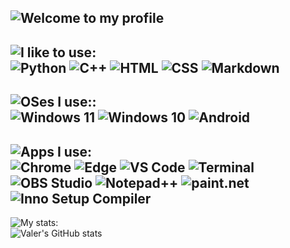 ![Welcome to my profile](https://readme-typing-svg.demolab.com?font=Quicksand&weight=700&size=35&duration=1&pause=1000&color=2E9728&vCenter=true&random=false&width=450&lines=Welcome+to+my+profile!)
---
![I like to use:](https://readme-typing-svg.demolab.com?font=Fira+Code&weight=500&size=20&duration=1&pause=1000&color=6b9728&vCenter=true&random=false&width=450&lines=💻++I+like+to+use:)
<br>
![Python](https://img.shields.io/badge/Python-3776AB?style=for-the-badge&logo=python&logoColor=white) 
![C++](https://img.shields.io/badge/C++-7828d4?style=for-the-badge&logo=cplusplus&logoColor=white) 
![HTML](https://img.shields.io/badge/HTML-239120?style=for-the-badge&logo=html5&logoColor=white) 
![CSS](https://img.shields.io/badge/CSS-f24a24?style=for-the-badge&logo=css3&logoColor=white) 
![Markdown](https://img.shields.io/badge/Markdown-212121?style=for-the-badge&logo=markdown&logoColor=white)
---
![OSes I use::](https://readme-typing-svg.demolab.com?font=Fira+Code&weight=500&size=20&duration=1&pause=1000&color=6b9728&vCenter=true&random=false&width=455&lines=💿++OSes+I+use:)
<br>
![Windows 11](https://img.shields.io/badge/11%20Pro-252626?&logo=windows11&style=for-the-badge&logoColor=white&label=Windows&labelColor=1450b8) 
![Windows 10](https://img.shields.io/badge/10%20Pro-252626?style=for-the-badge&logo=windows10&logoColor=white&label=Windows&labelColor=0078D6) 
![Android](https://img.shields.io/badge/11-252626?style=for-the-badge&logo=android&logoColor=white&label=Android&labelColor=00a158)
---
![Apps I use:](https://readme-typing-svg.demolab.com?font=Fira+Code&weight=500&size=20&duration=1&pause=1000&color=6b9728&vCenter=true&random=false&width=455&lines=🧩++Apps+I+use:)
<br>
![Chrome](https://img.shields.io/badge/Main%20Browser-252626?style=for-the-badge&logo=Google-chrome&logoColor=white&label=Chrome&labelColor=9e9c0b)
![Edge](https://img.shields.io/badge/Secondary%20Browser-252626?style=for-the-badge&logo=Microsoft-edge&logoColor=white&label=Edge&labelColor=0c9c5e)
![VS Code](https://img.shields.io/badge/Main%20IDE-252626.svg?style=for-the-badge&logo=visualstudiocode&logoColor=white&label=Visual%20Studio%20Code&labelColor=007ACC)
![Terminal](https://img.shields.io/badge/Terminal-252626?style=for-the-badge&logo=windows%20terminal&logoColor=white&label=Windows%20Terminal&labelColor=4D4D4D)
![OBS Studio](https://img.shields.io/badge/Screen%20recorder-252626?style=for-the-badge&logo=obsstudio&logoColor=white&label=OBS%20Studio&labelColor=101010)
![Notepad++](https://img.shields.io/badge/Text%20editor-252626.svg?style=for-the-badge&logo=notepad%2B%2B&logoColor=white&label=Notepad%2b%2b&labelColor=13692a)
![paint.net](https://img.shields.io/badge/Image%20editor-252626?style=for-the-badge&logoColor=white&label=paint.net&labelColor=410f8c)
![Inno Setup Compiler](https://img.shields.io/badge/Installer%20creator-252626?style=for-the-badge&logoColor=white&label=Inno%20Setup%20Compiler&labelColor=1489b8)
---
![My stats:](https://readme-typing-svg.demolab.com?font=Fira+Code&weight=500&size=20&duration=1&pause=1000&color=6b9728&vCenter=true&random=false&width=455&lines=📈++My+stats:)
<br>
![Valer's GitHub stats](https://github-readme-stats.vercel.app/api?username=Valer100&show_icons=true&theme=merko)
